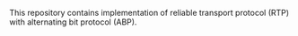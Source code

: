 This repository contains implementation of reliable transport protocol (RTP) with alternating bit protocol (ABP).
